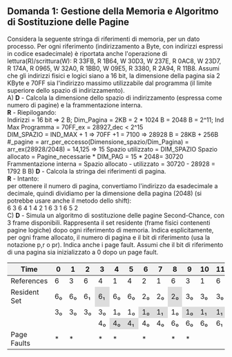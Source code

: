 ## Domanda 1: Gestione della Memoria e Algoritmo di Sostituzione delle Pagine

Considera la seguente stringa di riferimenti di memoria, per un dato processo. Per ogni riferimento (indirizzamento a Byte, con indirizzi espressi in codice esadecimale)
è riportata anche l'operazione di lettura(R)/scrittura(W): R 33FB, R 1B64, W 30D3, W 237E, R 0AC8, W 23D7, R 174A, R 0965, W 32A0, R 1BB0, W 09E5, R 3380, R 2A94, R 11B8.
Assumi che gli indirizzi fisici e logici siano a 16 bit, la dimensione della pagina sia 2 KByte e 70FF sia l'indirizzo massimo utilizzabile dal programma (il limite superiore dello spazio di indirizzamento).<br>
A) **D** - Calcola la dimensione dello spazio di indirizzamento (espressa come numero di pagine) e la frammentazione interna.<br>
**R** - Riepilogando: <br>
Indirizzi = 16 bit => 2 B; Dim_Pagina = 2KB = 2 * 1024 B = 2048 B = 2^11; Ind Max Programma = 70FF_ex = 28927_dec < 2^15 <br>
DIM_SPAZIO = IND_MAX + 1 => 70FF +1 = 7100 => 28928 B = 28KB + 256B
#_pagine = arr_per_eccesso(Dimensione_spazio/Dim_Pagina) = arr_ex(28928/2048) = 14,125 => 15
Spazio utilizzato = DIM_SPAZIO
Spazio allocato = Pagine_necessarie * DIM_PAG = 15 * 2048= 30720
Frammentazione interna = Spazio allocato - utilizzato = 30720 - 28928 = 1792 B
B) **D** - Calcola la stringa dei riferimenti di pagina.<br>
**R** - Intanto:<br>
per ottenere il numero di pagina, convertiamo l'indirizzo da esadecimale a decimale, quindi dividiamo per la dimensione della pagina (2048) (si potrebbe usare anche il metodo dello shift):<br>
6 3 6 4 1 4 2 1 6 3 1 6 5 2<br>
C) **D** - Simula un algoritmo di sostituzione delle pagine Second-Chance, con 3 frame disponibili. Rappresenta il set residente (frame fisici contenenti pagine logiche) dopo ogni riferimento
di memoria. Indica esplicitamente, per ogni frame allocato, il numero di pagina e il bit di riferimento (usa la notazione p,r o pr).
Indica anche i page fault. Assumi che il bit di riferimento di una pagina sia inizializzato a 0 dopo un page fault.<br>
<table>
  <thead>
    <tr>
      <th style="background-color: #f2f2f2;">Time</th>
      <th style="background-color: #f2f2f2;">0</th>
      <th style="background-color: #f2f2f2;">1</th>
      <th style="background-color: #f2f2f2;">2</th>
      <th style="background-color: #f2f2f2;">3</th>
      <th style="background-color: #f2f2f2;">4</th>
      <th style="background-color: #f2f2f2;">5</th>
      <th style="background-color: #f2f2f2;">6</th>
      <th style="background-color: #f2f2f2;">7</th>
      <th style="background-color: #f2f2f2;">8</th>
      <th style="background-color: #f2f2f2;">9</th>
      <th style="background-color: #f2f2f2;">10</th>
      <th style="background-color: #f2f2f2;">11</th>
      <th style="background-color: #f2f2f2;">12</th>
      <th style="background-color: #f2f2f2;">13</th>
    </tr>
  </thead>
  <tbody>
    <tr>
      <td>References</td>
      <td>6</td>
      <td>3</td>
      <td>6</td>
      <td>4</td>
      <td>1</td>
      <td>4</td>
      <td>2</td>
      <td>1</td>
      <td>6</td>
      <td>3</td>
      <td>1</td>
      <td>6</td>
      <td>5</td>
      <td>2</td>
    </tr>
    <tr>
      <td>Resident Set</td>
      <td>6₀</td>
      <td>6₀</td>
      <td>6₁</td>
      <td style="background-color: #DDDDDD;">6₁</td>
      <td>6₀</td>
      <td>6₀</td>
      <td>2₀</td>
      <td>2₀</td>
      <td style="background-color: #DDDDDD;">2₀</td>
      <td>3₀</td>
      <td>3₀</td>
      <td>3₀</td>
      <td>5₀</td>
      <td>5₀</td>
    </tr>
    <tr>
      <td></td>
      <td>3₀</td>
      <td>3₀</td>
      <td>3₀</td>
      <td>3₀</td>
      <td>1₀</td>
      <td>1₀</td>
      <td style="background-color: #DDDDDD;">1₀</td>
      <td style="background-color: #DDDDDD;">1₁</td>
      <td>1₀</td>
      <td style="background-color: #DDDDDD;">1₀</td>
      <td style="background-color: #DDDDDD;">1₁</td>
      <td style="background-color: #DDDDDD;">1₁</td>
      <td style="background-color: #DDDDDD;">1₀</td>
      <td>2₀</td>
    </tr>
    <tr>
      <td></td>
      <td></td>
      <td></td>
      <td></td>
      <td>4₀</td>
      <td style="background-color: #DDDDDD;">4₀</td>
      <td style="background-color: #DDDDDD;">4₁</td>
      <td>4₀</td>
      <td>4₀</td>
      <td>6₀</td>
      <td>6₀</td>
      <td>6₀</td>
      <td>6₁</td>
      <td>6₀</td>
      <td style="background-color: #DDDDDD;">6₀</td>
    </tr>
    <tr>
      <td>Page Faults</td>
      <td>*</td>
      <td>*</td>
      <td></td>
      <td>*</td>
      <td>*</td>
      <td></td>
      <td>*</td>
      <td></td>
      <td>*</td>
      <td>*</td>
      <td></td>
      <td></td>
      <td>*</td>
      <td>*</td>
    </tr>
  </tbody>
</table>